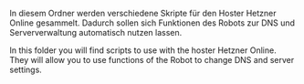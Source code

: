 In diesem Ordner werden verschiedene Skripte für den Hoster Hetzner Online gesammelt.
Dadurch sollen sich Funktionen des Robots zur DNS und Serververwaltung automatisch nutzen lassen.

In this folder you will find scripts to use with the hoster Hetzner Online.
They will allow you to use functions of the Robot to change DNS and server settings.
